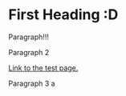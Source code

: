 <html>
<body>

<h1>First Heading :D</h1>

<p>Paragraph!!!</p>
  
  <p>Paragraph 2</p>
  
  <a href="https://rachelcampbell01.github.io/Testing/test">Link to the test page.</a>
  
  <p>Paragraph 3 a</p>

</body>
</html>
